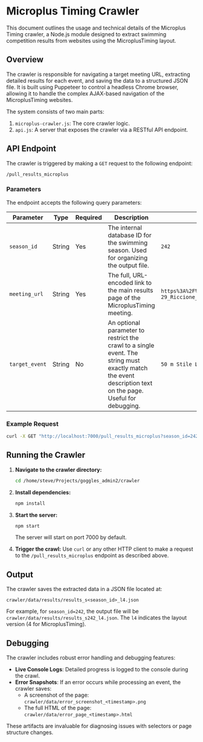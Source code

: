 # Microplus Timing Crawler

This document outlines the usage and technical details of the Microplus Timing crawler, a Node.js module designed to extract swimming competition results from websites using the MicroplusTiming layout.

## Overview

The crawler is responsible for navigating a target meeting URL, extracting detailed results for each event, and saving the data to a structured JSON file. It is built using Puppeteer to control a headless Chrome browser, allowing it to handle the complex AJAX-based navigation of the MicroplusTiming websites.

The system consists of two main parts:
1.  `microplus-crawler.js`: The core crawler logic.
2.  `api.js`: A server that exposes the crawler via a RESTful API endpoint.

## API Endpoint

The crawler is triggered by making a `GET` request to the following endpoint:

`/pull_results_microplus`

### Parameters

The endpoint accepts the following query parameters:

| Parameter      | Type   | Required | Description                                                                                                                               | Example                                                              |
| -------------- | ------ | -------- | ----------------------------------------------------------------------------------------------------------------------------------------- | -------------------------------------------------------------------- |
| `season_id`    | String | Yes      | The internal database ID for the swimming season. Used for organizing the output file.                                                    | `242`                                                                |
| `meeting_url`  | String | Yes      | The full, URL-encoded link to the main results page of the MicroplusTiming meeting.                                                       | `https%3A%2F%2Ffin2025.microplustiming.com%2FMA_2025_06_24-29_Riccione_web.php` |
| `target_event` | String | No       | An optional parameter to restrict the crawl to a single event. The string must exactly match the event description text on the page. Useful for debugging. | `50 m Stile Libero`                                                  |

### Example Request

```bash
curl -X GET "http://localhost:7000/pull_results_microplus?season_id=242&meeting_url=https%3A%2F%2Ffin2025.microplustiming.com%2FMA_2025_06_24-29_Riccione_web.php"
```

## Running the Crawler

1.  **Navigate to the crawler directory:**
    ```bash
    cd /home/steve/Projects/goggles_admin2/crawler
    ```

2.  **Install dependencies:**
    ```bash
    npm install
    ```

3.  **Start the server:**
    ```bash
    npm start
    ```
    The server will start on port 7000 by default.

4.  **Trigger the crawl:**
    Use `curl` or any other HTTP client to make a request to the `/pull_results_microplus` endpoint as described above.

## Output

The crawler saves the extracted data in a JSON file located at:

`crawler/data/results/results_s<season_id>_l4.json`

For example, for `season_id=242`, the output file will be `crawler/data/results/results_s242_l4.json`. The `l4` indicates the layout version (4 for MicroplusTiming).

## Debugging

The crawler includes robust error handling and debugging features:

-   **Live Console Logs**: Detailed progress is logged to the console during the crawl.
-   **Error Snapshots**: If an error occurs while processing an event, the crawler saves:
    -   A screenshot of the page: `crawler/data/error_screenshot_<timestamp>.png`
    -   The full HTML of the page: `crawler/data/error_page_<timestamp>.html`

These artifacts are invaluable for diagnosing issues with selectors or page structure changes.
